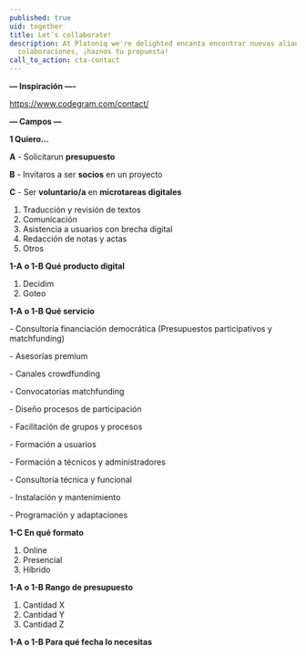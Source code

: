 ```yaml
---
published: true
uid: together
title: Let's collaborate!
description: At Platoniq we're delighted encanta encontrar nuevas alianzas y
  colaboraciones, ¡haznos tu propuesta!
call_to_action: cta-contact
---
```

**— Inspiración —-**

<https://www.codegram.com/contact/>

**— Campos —**

**1 Quiero... <Radio button>**

**A** - Solicitarun **presupuesto**

**B** - Invitaros a ser **socios** en un proyecto

**C** - Ser **voluntario/a** en **microtareas digitales**

1. Traducción y revisión de textos
2. Comunicación
3. Asistencia a usuarios con brecha digital
4. Redacción de notas y actas
5. Otros



**1-A o 1-B Qué producto digital <Radio button>**

1. Decidim
2. Goteo



**1-A o 1-B Qué servicio <Checkbox>**

\- Consultoría financiación democrática (Presupuestos participativos y matchfunding)

\- Asesorías premium

\- Canales crowdfunding

\- Convocatorias matchfunding

\- Diseño procesos de participación

\- Facilitación de grupos y procesos

\- Formación a usuarios

\- Formación a técnicos y administradores

\- Consultoría técnica y funcional

\- Instalación y mantenimiento

\- Programación y adaptaciones



**1-C En qué formato <Radio button>**

1. Online
2. Presencial
3. Híbrido



**1-A o 1-B Rango de presupuesto <Radio button>**

1. Cantidad X
2. Cantidad Y
3. Cantidad Z



**1-A o 1-B Para qué fecha lo necesitas <Fecha>**